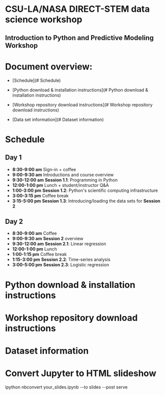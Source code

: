 # CSU-LA/NASA DIRECT-STEM data science workshop
## Introduction to Python and Predictive Modeling Workshop


# Document overview:

- [Schedule](# Schedule)

- [Python download & installation instructions](# Python download & installation instructions)

- [Workshop repository download instructions](# Workshop repository download instructions)

- [Data set information](# Dataset information)






# Schedule

## Day 1

- **8:30-9:00 am** Sign-in + coffee
- **9:00-9:30 am** Introductions and course overview
- **9:30-12:00 am** __Session 1.1__: Programming in Python
- **12:00-1:00 pm** Lunch + student/instructor Q&A
- **1:00-3:00 pm** __Session 1.2__: Python's scientific computing infrastructure
- **3:00-3:15 pm** Coffee break
- **3:15-5:00 pm** __Session 1.3__: Introducing/loading the data sets for __Session 2__

## Day 2
- **8:30-9:00 am** Coffee
- **9:00-9:30 am** __Session 2__ overview
- **9:30-12:00 am** __Session 2.1__: Linear regression
- **12:00-1:00 pm** Lunch
- **1:00-1:15 pm** Coffee break
- **1:15-3:00 pm** __Session 2.2__: Time-series analysis
- **3:00-5:00 pm** __Session 2.3__: Logistic regression

# Python download & installation instructions

# Workshop repository download instructions

# Dataset information

# Convert Jupyter to HTML slideshow
ipython nbconvert your_slides.ipynb --to slides --post serve
